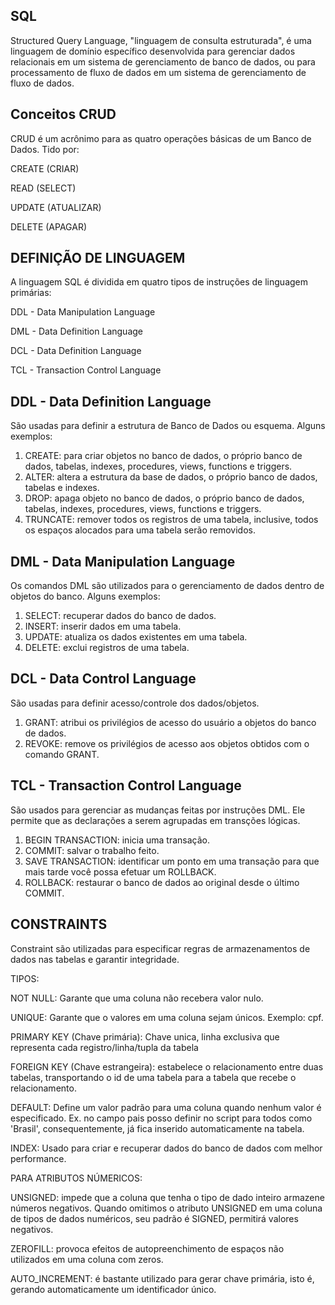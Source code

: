 SQL
-
Structured Query Language, "linguagem de consulta estruturada", é uma linguagem de domínio específico desenvolvida para gerenciar dados relacionais em um sistema de gerenciamento de banco de dados, ou
para processamento de fluxo de dados em um sistema de gerenciamento de fluxo de dados.

Conceitos CRUD 
-
CRUD é um acrônimo para as quatro operações básicas de um Banco de Dados. Tido por:

CREATE (CRIAR)

READ (SELECT)

UPDATE (ATUALIZAR)

DELETE (APAGAR)

DEFINIÇÃO DE LINGUAGEM
-
A linguagem SQL é dividida em quatro tipos de instruções de linguagem primárias:

DDL - Data Manipulation Language

DML - Data Definition Language

DCL - Data Definition Language

TCL - Transaction Control Language


DDL - Data Definition Language
---
São usadas para definir a estrutura de Banco de Dados ou esquema. Alguns exemplos:

1) CREATE: para criar objetos no banco de dados, o próprio banco de dados, tabelas, indexes, procedures, views, functions e triggers.
2) ALTER: altera a estrutura da base de dados, o próprio banco de dados, tabelas e indexes.
3) DROP: apaga objeto no banco de dados, o próprio banco de dados, tabelas, indexes, procedures, views, functions e triggers.
4) TRUNCATE: remover todos os registros de uma tabela, inclusive, todos os espaços alocados para uma tabela serão removidos.

DML - Data Manipulation Language
---
Os comandos DML são utilizados para o gerenciamento de dados dentro de objetos do banco. Alguns exemplos:

1) SELECT: recuperar dados do banco de dados.
2) INSERT: inserir dados em uma tabela.
3) UPDATE: atualiza os dados existentes em uma tabela.
4) DELETE: exclui registros de uma tabela.

DCL - Data Control Language
---
São usadas para definir acesso/controle dos dados/objetos.

1) GRANT: atribui os privilégios de acesso do usuário a objetos do banco de dados.
2) REVOKE: remove os privilégios de acesso aos objetos obtidos com o comando GRANT.

TCL - Transaction Control Language
---
São usados para gerenciar as mudanças feitas por instruções DML. Ele permite que as declarações a serem agrupadas em transções lógicas.

1) BEGIN TRANSACTION: inicia uma transação.
2) COMMIT: salvar o trabalho feito.
3) SAVE TRANSACTION: identificar um ponto em uma transação para que mais tarde você possa efetuar um ROLLBACK.
4) ROLLBACK: restaurar o banco de dados ao original desde o último COMMIT.

CONSTRAINTS
-
Constraint são utilizadas para especificar regras de armazenamentos de dados nas tabelas e garantir integridade.

TIPOS:

NOT NULL: Garante que uma coluna não recebera valor nulo.

UNIQUE: Garante que o valores em uma coluna sejam únicos. Exemplo: cpf.

PRIMARY KEY (Chave primária): Chave unica, linha exclusiva que representa cada registro/linha/tupla da tabela

FOREIGN KEY (Chave estrangeira): estabelece o relacionamento entre duas tabelas, transportando o id de uma tabela para a tabela que recebe o relacionamento.

DEFAULT: Define um valor padrão para uma coluna quando nenhum valor é especificado. Ex.  no campo pais posso definir no script para todos como 'Brasil', consequentemente, já fica inserido automaticamente na tabela.

INDEX: Usado para criar e recuperar dados do banco de dados com melhor performance.

PARA ATRIBUTOS NÚMERICOS:

UNSIGNED: impede que a coluna que tenha o tipo de dado inteiro armazene números negativos. Quando omitimos o atributo UNSIGNED em uma coluna de tipos de dados numéricos, seu padrão é SIGNED, permitirá valores negativos.

ZEROFILL: provoca efeitos de autopreenchimento de espaços não utilizados em uma coluna com zeros.

AUTO_INCREMENT: é bastante utilizado para gerar chave primária, isto é, gerando automaticamente um identificador único.
